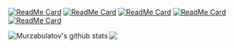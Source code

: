 [![ReadMe Card](https://github-readme-stats.vercel.app/api/pin/?username=Murzabulatov&theme=vue&show_icons=true&repo=react-food)](https://github.com/Murzabulatov/react-food)
[![ReadMe Card](https://github-readme-stats.vercel.app/api/pin/?username=Murzabulatov&theme=vue&show_icons=true&repo=covid_stats)](https://github.com/Murzabulatov/covid_stats)
[![ReadMe Card](https://github-readme-stats.vercel.app/api/pin/?username=Murzabulatov&theme=vue&show_icons=true&repo=work-keeper)](https://github.com/Murzabulatov/work-keeper)
[![ReadMe Card](https://github-readme-stats.vercel.app/api/pin/?username=Murzabulatov&theme=vue&show_icons=true&repo=car_bnb)](https://github.com/Murzabulatov/car_bnb)
[![ReadMe Card](https://github-readme-stats.vercel.app/api/pin/?username=Murzabulatov&theme=vue&show_icons=true&repo=gadget-master)](https://github.com/Murzabulatov/gadget-master) 


<img align="left" src="https://github-readme-stats.vercel.app/api?username=Murzabulatov&theme=vue&show_icons=true&include_all_commits=true&hide_border=true&count_private=true" alt="Murzabulatov's github stats" />
<img align="left" src="https://github-readme-stats.vercel.app/api/top-langs/?username=Murzabulatov&theme=vue&show_icons=true&exclude_repo=gadget-master&hide=CSS&layout=compact&hide_border=true" />
